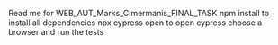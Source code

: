 Read me for WEB_AUT_Marks_Cimermanis_FINAL_TASK
npm install to install all dependencies
npx cypress open to open cypress
choose a browser and run the tests

